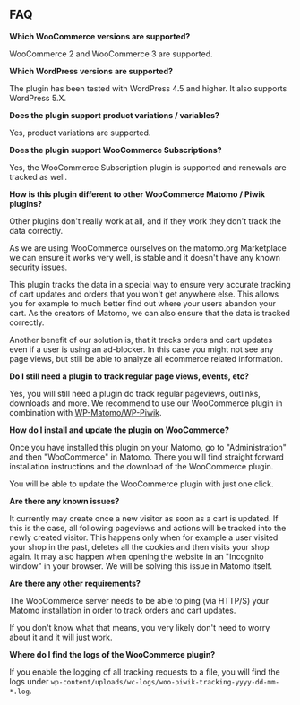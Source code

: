 ## FAQ

__Which WooCommerce versions are supported?__

WooCommerce 2 and WooCommerce 3 are supported.

__Which WordPress versions are supported?__

The plugin has been tested with WordPress 4.5 and higher. It also supports WordPress 5.X.

__Does the plugin support product variations / variables?__

Yes, product variations are supported.

__Does the plugin support WooCommerce Subscriptions?__

Yes, the WooCommerce Subscription plugin is supported and renewals are tracked as well.

__How is this plugin different to other WooCommerce Matomo / Piwik plugins?__

Other plugins don't really work at all, and if they work they don't track the data correctly.

As we are using WooCommerce ourselves on the matomo.org Marketplace we can ensure it works very well, is stable and it doesn't have any known security issues.

This plugin tracks the data in a special way to ensure very accurate tracking of cart updates and orders that you won't get anywhere else. This allows you for example to much better find out where your users abandon your cart. As the creators of Matomo, we can also ensure that the data is tracked correctly.

Another benefit of our solution is, that it tracks orders and cart updates even if a user is using an ad-blocker. In this case you might not see any page views, but still be able to analyze all ecommerce related information.

__Do I still need a plugin to track regular page views, events, etc?__

Yes, you will still need a plugin do track regular pageviews, outlinks, downloads and more. We recommend to use our WooCommerce plugin in combination with [WP-Matomo/WP-Piwik](https://wordpress.org/plugins/wp-piwik/).

__How do I install and update the plugin on WooCommerce?__

Once you have installed this plugin on your Matomo, go to "Administration" and then "WooCommerce" in Matomo. There you will find straight forward installation instructions and the download of the WooCommerce plugin.

You will be able to update the WooCommerce plugin with just one click.

__Are there any known issues?__

It currently may create once a new visitor as soon as a cart is updated. If this is the case, all following pageviews and actions will be tracked into the newly created visitor. This happens only when for example a user visited your shop in the past, deletes all the cookies and then visits your shop again. It may also happen when opening the website in an "Incognito window" in your browser. We will be solving this issue in Matomo itself.

__Are there any other requirements?__

The WooCommerce server needs to be able to ping (via HTTP/S) your Matomo installation in order to track orders and cart updates.

If you don't know what that means, you very likely don't need to worry about it and it will just work.

__Where do I find the logs of the WooCommerce plugin?__

If you enable the logging of all tracking requests to a file, you will find the logs under `wp-content/uploads/wc-logs/woo-piwik-tracking-yyyy-dd-mm-*.log`.
